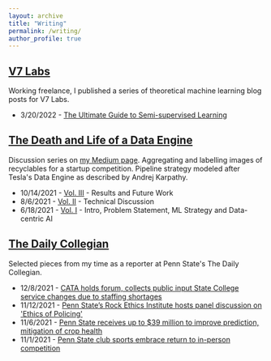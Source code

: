 ```yaml
---
layout: archive
title: "Writing"
permalink: /writing/
author_profile: true
---
```


## [V7 Labs](https://www.v7labs.com/)
Working freelance, I published a series of theoretical machine learning blog posts for V7 Labs.
* 3/20/2022 - [The Ultimate Guide to Semi-supervised Learning](https://www.v7labs.com/blog/semi-supervised-learning-guide)

## [The Death and Life of a Data Engine](https://aqbewtra.medium.com/list/the-death-and-life-of-a-data-engine-67ff2441b1cd)
Discussion series on [my Medium page](https://aqbewtra.medium.com/). Aggregating and labelling images of recyclables for a startup competition. Pipeline strategy modeled after Tesla's Data Engine as described by Andrej Karpathy.
* 10/14/2021 - [Vol. III](https://aqbewtra.medium.com/the-death-and-life-of-a-data-engine-vol-iii-924cf767ec4c) - Results and Future Work
* 8/6/2021 - [Vol. II](https://aqbewtra.medium.com/the-death-and-life-of-a-data-engine-vol-ii-3339ee1166fb) - Technical Discussion
* 6/18/2021 - [Vol. I](https://aqbewtra.medium.com/the-death-and-life-of-a-data-engine-volume-i-51fa7fe60ec5) - Intro, Problem Statement, ML Strategy and Data-centric AI


## [The Daily Collegian](https://www.collegian.psu.edu/)
Selected pieces from my time as a reporter at Penn State's The Daily Collegian.
* 12/8/2021 - [CATA holds forum, collects public input State College service changes due to staffing shortages](https://www.collegian.psu.edu/news/borough/cata-holds-forum-collects-public-input-state-college-service-changes-due-to-staffing-shortages/article_3c695c40-5845-11ec-9f17-0baa070b4854.html)
* 11/12/2021 - [Penn State’s Rock Ethics Institute hosts panel discussion on 'Ethics of Policing'](https://www.collegian.psu.edu/news/campus/penn-state-s-rock-ethics-institute-hosts-panel-discussion-on-ethics-of-policing/article_1000d7d2-4404-11ec-b987-df0e58357d13.html)
* 11/6/2021 - [Penn State receives up to $39 million to improve prediction, mitigation of crop health](https://www.collegian.psu.edu/news/campus/penn-state-receives-up-to-39-million-to-improve-prediction-mitigation-of-crop-health/article_1ccd871c-3f31-11ec-b0bf-63108adaa961.html)
* 11/1/2021 - [Penn State club sports embrace return to in-person competition](https://www.collegian.psu.edu/news/campus/penn-state-club-sports-embrace-return-to-in-person-competition/article_df7868c0-3aa1-11ec-99fa-8f497a343a30.html)
